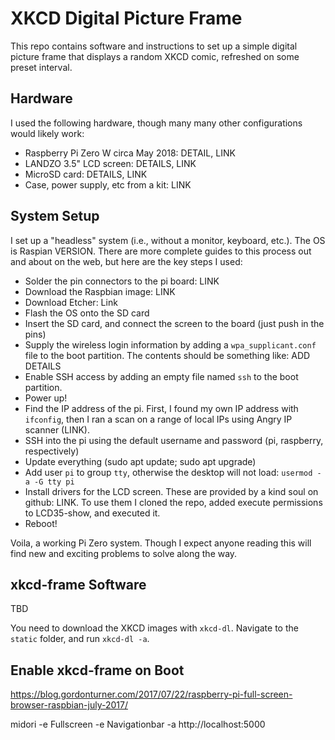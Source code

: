 # XKCD Digital Picture Frame

This repo contains software and instructions to set up a simple digital picture
frame that displays a random XKCD comic, refreshed on some preset interval.

## Hardware

I used the following hardware, though many many other configurations would likely work:

+ Raspberry Pi Zero W circa May 2018: DETAIL, LINK
+ LANDZO 3.5" LCD screen: DETAILS, LINK
+ MicroSD card: DETAILS, LINK
+ Case, power supply, etc from a kit: LINK

## System Setup

I set up a "headless" system (i.e., without a monitor, keyboard, etc.). The OS
is Raspian VERSION. There are more complete guides to this process out and
about on the web, but here are the key steps I used: 

+ Solder the pin connectors to the pi board: LINK
+ Download the Raspbian image: LINK
+ Download Etcher: Link
+ Flash the OS onto the SD card
+ Insert the SD card, and connect the screen to the board (just push in the pins)
+ Supply the wireless login information by adding a `wpa_supplicant.conf` file
  to the boot partition. The contents should be something like: ADD DETAILS
+ Enable SSH access by adding an empty file named `ssh` to the boot partition.
+ Power up!
+ Find the IP address of the pi. First, I found my own IP address with
  `ifconfig`, then I ran a scan on a range of local IPs using Angry IP scanner
  (LINK). 
+ SSH into the pi using the default username and password (pi, raspberry, respectively)
+ Update everything (sudo apt update; sudo apt upgrade)
+ Add user `pi` to group `tty`, otherwise the desktop will not load: `usermod -a -G tty pi`
+ Install drivers for the LCD screen. These are provided by a kind soul on
  github: LINK. To use them I cloned the repo, added execute permissions to
  LCD35-show, and executed it.
+ Reboot!

Voila, a working Pi Zero system. Though I expect anyone reading this will find
new and exciting problems to solve along the way.

## xkcd-frame Software

TBD

You need to download the XKCD images with `xkcd-dl`. Navigate to the `static`
folder, and run `xkcd-dl -a`.

## Enable xkcd-frame on Boot

https://blog.gordonturner.com/2017/07/22/raspberry-pi-full-screen-browser-raspbian-july-2017/

midori -e Fullscreen -e Navigationbar -a http://localhost:5000
